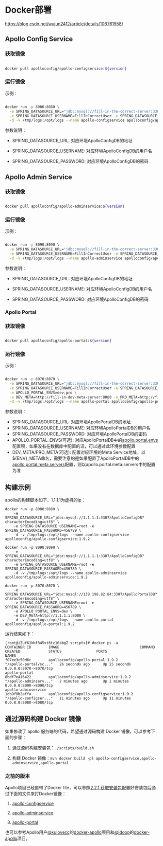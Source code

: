 # Docker部署

https://blog.csdn.net/wujun2412/article/details/106761958/

## Apollo Config Service

### 获取镜像

```bash

docker pull apolloconfig/apollo-configservice:${version}

```

### 运行镜像

示例：

```bash

docker run -p 8080:8080 \
  -e SPRING_DATASOURCE_URL="jdbc:mysql://fill-in-the-correct-server:3306/ApolloConfigDB?characterEncoding=utf8" \
  -e SPRING_DATASOURCE_USERNAME=FillInCorrectUser -e SPRING_DATASOURCE_PASSWORD=FillInCorrectPassword \
  -d -v /tmp/logs:/opt/logs --name apollo-configservice apolloconfig/apollo-configservice:${version}
```

参数说明：

* SPRING_DATASOURCE_URL: 对应环境ApolloConfigDB的地址

* SPRING_DATASOURCE_USERNAME: 对应环境ApolloConfigDB的用户名

* SPRING_DATASOURCE_PASSWORD: 对应环境ApolloConfigDB的密码

## Apollo Admin Service

### 获取镜像

```bash

docker pull apolloconfig/apollo-adminservice:${version}

```

### 运行镜像

示例：

```bash

docker run -p 8090:8090 \
  -e SPRING_DATASOURCE_URL="jdbc:mysql://fill-in-the-correct-server:3306/ApolloConfigDB?characterEncoding=utf8" \
  -e SPRING_DATASOURCE_USERNAME=FillInCorrectUser -e SPRING_DATASOURCE_PASSWORD=FillInCorrectPassword \
  -d -v /tmp/logs:/opt/logs --name apollo-adminservice apolloconfig/apollo-adminservice:${version}
```

参数说明：

* SPRING_DATASOURCE_URL: 对应环境ApolloConfigDB的地址

* SPRING_DATASOURCE_USERNAME: 对应环境ApolloConfigDB的用户名

* SPRING_DATASOURCE_PASSWORD: 对应环境ApolloConfigDB的密码

### Apollo Portal

### 获取镜像

```bash

docker pull apolloconfig/apollo-portal:${version}

```

### 运行镜像

示例：

```bash

docker run -p 8070:8070 \
  -e SPRING_DATASOURCE_URL="jdbc:mysql://fill-in-the-correct-server:3306/ApolloPortalDB?characterEncoding=utf8" \
  -e SPRING_DATASOURCE_USERNAME=FillInCorrectUser -e SPRING_DATASOURCE_PASSWORD=FillInCorrectPassword \
  -e APOLLO_PORTAL_ENVS=dev,pro \
  -e DEV_META=http://fill-in-dev-meta-server:8080 -e PRO_META=http://fill-in-pro-meta-server:8080 \
  -d -v /tmp/logs:/opt/logs --name apollo-portal apolloconfig/apollo-portal:${version}
```

参数说明：

* SPRING_DATASOURCE_URL: 对应环境ApolloPortalDB的地址
* SPRING_DATASOURCE_USERNAME: 对应环境ApolloPortalDB的用户名
* SPRING_DATASOURCE_PASSWORD: 对应环境ApolloPortalDB的密码
* APOLLO_PORTAL_ENVS(可选): 对应ApolloPortalDB中的[apollo.portal.envs](#_311-apolloportalenvs-可支持的环境列表)配置项，如果没有在数据库中配置的话，可以通过此环境参数配置
* DEV_META/PRO_META(可选): 配置对应环境的Meta Service地址，以${ENV}_META命名，需要注意的是如果配置了ApolloPortalDB中的[apollo.portal.meta.servers](#_312-apolloportalmetaservers-各环境meta-service列表)配置，则以apollo.portal.meta.servers中的配置为准

## 构建示例

apollo的构建脚本如下，1.1.1.1为虚机的ip：

```
docker run -p 8080:8080 \
    -e SPRING_DATASOURCE_URL="jdbc:mysql://1.1.1.1:3307/ApolloConfigDB?characterEncoding=utf8" \
    -e SPRING_DATASOURCE_USERNAME=root -e SPRING_DATASOURCE_PASSWORD=456789 \
    -d -v /tmp/logs:/opt/logs --name apollo-configservice apolloconfig/apollo-configservice:1.9.2

docker run -p 8090:8090 \
    -e SPRING_DATASOURCE_URL="jdbc:mysql://1.1.1.1:3307/ApolloConfigDB?characterEncoding=utf8" \
    -e SPRING_DATASOURCE_USERNAME=root -e SPRING_DATASOURCE_PASSWORD=456789 \
    -d -v /tmp/logs:/opt/logs --name apollo-adminservice apolloconfig/apollo-adminservice:1.9.2
    
docker run -p 8070:8070 \
    -e SPRING_DATASOURCE_URL="jdbc:mysql://139.196.82.84:3307/ApolloPortalDB?characterEncoding=utf8" \
    -e SPRING_DATASOURCE_USERNAME=root -e SPRING_DATASOURCE_PASSWORD=456789 \
    -e APOLLO_PORTAL_ENVS=dev \
    -e DEV_META=http://1.1.1.1:8080 \
    -d -v /tmp/logs:/opt/logs --name apollo-portal apolloconfig/apollo-portal:1.9.2
```

运行结果如下：

```
[root@iZuf61kbf845xt6tz10abgZ scripts]# docker ps -a
CONTAINER ID        IMAGE                                     COMMAND                  CREATED             STATUS                PORTS                                                                NAMES
f07ee3c50d6c        apolloconfig/apollo-portal:1.9.2          "/apollo-portal/sc..."   26 seconds ago      Up 25 seconds         0.0.0.0:8070->8070/tcp                                               apollo-portal
8bdf7e416422        apolloconfig/apollo-adminservice:1.9.2    "/apollo-adminserv..."   2 minutes ago       Up 2 minutes          0.0.0.0:8090->8090/tcp                                               apollo-adminservice
1db9f8b2affa        apolloconfig/apollo-configservice:1.9.2   "/apollo-configser..."   11 minutes ago      Up 11 minutes         0.0.0.0:8080->8080/tcp   
```

## 通过源码构建 Docker 镜像

如果修改了 apollo 服务端的代码，希望通过源码构建 Docker 镜像，可以参考下面的步骤：

1. 通过源码构建安装包：`./scripts/build.sh`

2. 构建 Docker 镜像：`mvn docker:build -pl apollo-configservice,apollo-adminservice,apollo-portal`

### 之前的版本

Apollo项目已经自带了Docker file，可以参照[2.2.1 获取安装包](#_221-获取安装包)配置好安装包后通过下面的文件来打Docker镜像：

1. [apollo-configservice](https://github.com/ctripcorp/apollo/blob/master/apollo-configservice/src/main/docker/Dockerfile)

2. [apollo-adminservice](https://github.com/ctripcorp/apollo/blob/master/apollo-adminservice/src/main/docker/Dockerfile)

3. [apollo-portal](https://github.com/ctripcorp/apollo/blob/master/apollo-portal/src/main/docker/Dockerfile)

也可以参考Apollo用户[@kulovecc](https://github.com/kulovecc)的[docker-apollo](https://github.com/kulovecc/docker-apollo)项目和[@idoop](https://github.com/idoop)的[docker-apollo](https://github.com/idoop/docker-apollo)项目。
